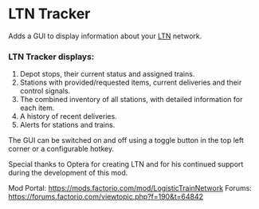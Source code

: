 # LTN Tracker

Adds a GUI to display information about your [LTN](https://mods.factorio.com/mod/LogisticTrainNetwork) network.

### LTN Tracker displays:
1. Depot stops, their current status and assigned trains.
2. Stations with provided/requested items, current deliveries and their control signals.
3. The combined inventory of all stations, with detailed information for each item.
4. A history of recent deliveries.
5. Alerts for stations and trains.

The GUI can be switched on and off using a toggle button in the top left corner or a configurable hotkey.

Special thanks to Optera for creating LTN and for his continued support during the development of this mod.

Mod Portal: https://mods.factorio.com/mod/LogisticTrainNetwork
Forums: https://forums.factorio.com/viewtopic.php?f=190&t=64842
